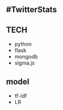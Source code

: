 #TwitterStats
----------
## TECH

 - python
 - flask
 - mongodb
 - sigma.js

## model

 - tf-idf
 - LR